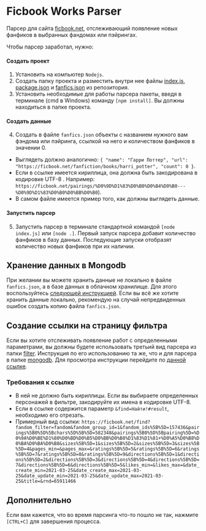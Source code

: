 # Ficbook Works Parser
Парсер для сайта [ficbook.net](https://ficbook.net), отслеживающий появление новых фанфиков в выбранных фандомах или пэйрингах. 

Чтобы парсер заработал, нужно:
#### Создать проект
1. Установить на компьютер `Nodejs`.
2. Создать папку проекта и разместить внутри нее файлы [index.js](index.js), [package.json](package.json) и [fanfics.json](fanfics.json) из репозитория.
3. Установить необходимые для работы парсера пакеты, введя в терминале (cmd в Windows) команду `[npm install]`. Вы должны находиться в папке проекта.
#### Создать данные
4. Создать в файле `fanfics.json` объекты c названием нужного вам фэндома или пэйринга, ссылкой на него и количеством фанфиков в значении 0.  
* Выглядеть должно аналогично: `{ "name": "Гарри Поттер", "url": "https://ficbook.net/fanfiction/books/harri_potter", "count": 0 }`.  
* Если в ссылке имеется кириллица, она должна быть закодирована в кодировке UTF-8 . Например: `https://ficbook.net/pairings/%D0%9D%D1%83%D0%B0%D0%B4%D0%B0---%D0%9D%D1%83%D0%B0%D0%BB%D0%B0`).  
* В самом файле имеется пример того, как должны выглядеть данные.
#### Запустить парсер 
5. Запустить парсер в терминале стандартной командой `[node index.js]` или `[node .]`. Первый запуск парсера добавит количество фанфиков в базу данных. Последующие запуски отобразят количество новых фанфиков при их наличии.

## Хранение данных в Mongodb
При желании вы можете хранить данные не локально в файле `fanfics.json`, а в базе данных в облачном хранилище. 
Для этого воспользуйтесь [следующей инструкцией](mongodb/README-MONGODB.md). Если вы всё же хотите хранить данные локально, рекомендую на случай непредвиденных ошибок создать копию файла `fanfics.json`.

## Создание ссылки на страницу фильтра
Если вы хотите отслеживать появление работ с определенными параметрами, вы должны будете использовать третьий вид парсера из папки [filter](filter). Инструкция по его использованию та же, что и для парсера в папке [mongodb](mongodb). Для просмотра инструкции перейдите по [данной ссылке](mongodb/README-MONGODB.md). 

### Требования к ссылке
* В ней не должно быть кириллицы. Если вы выбираете определенных персонажей в фильтре, закодируйте их имена в кодировке UTF-8.
* Если в ссылке содержится параметр `&find=Найти!#result`, необходимо его отрезать.
* Примерный вид ссылки: `https://ficbook.net/find?fandom_filter=fandom&fandom_group_id=1&fandom_ids%5B%5D=157436&pairings%5B0%5D%5Bchars%5D%5B%5D=582348&pairings%5B0%5D%5Bpairing%5D=%D0%9A%D0%BE%D1%80%D0%BD%D0%B5%D0%BB%D0%B8%D1%83%D1%81+%D0%A5%D0%B8%D0%BA%D0%BA%D0%B8&sizes%5B%5D=1&sizes%5B%5D=2&sizes%5B%5D=3&sizes%5B%5D=4&pages_min=&pages_max=&ratings%5B%5D=5&ratings%5B%5D=6&ratings%5B%5D=7&ratings%5B%5D=8&ratings%5B%5D=9&directions%5B%5D=1&directions%5B%5D=2&directions%5B%5D=3&directions%5B%5D=4&directions%5B%5D=7&directions%5B%5D=6&directions%5B%5D=5&likes_min=&likes_max=&date_create_min=2021-03-25&date_create_max=2021-03-25&date_update_min=2021-03-25&date_update_max=2021-03-25&title=&rnd=65911466`

## Дополнительно
Если вам кажется, что во время парсинга что-то пошло не так, нажмите `[CTRL+C]` для завершения процесса.
